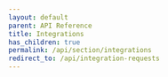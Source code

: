 ```yaml
---
layout: default
parent: API Reference
title: Integrations
has_children: true
permalink: /api/section/integrations
redirect_to: /api/integration-requests
---
```

